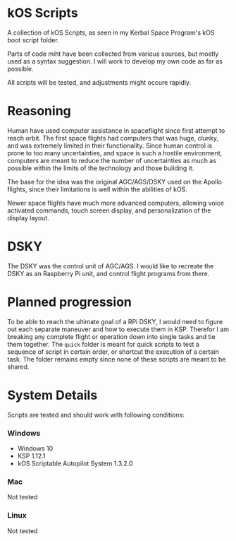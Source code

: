 # kOS Scripts

A collection of kOS Scripts, as seen in my Kerbal Space Program's kOS boot script folder.

Parts of code miht have been collected from various sources, but mostly used as a syntax suggestion. I will work to develop my own code as far as possible.

All scripts will be tested, and adjustments might occure rapidly.

# Reasoning

Human have used computer assistance in spaceflight since first attempt to reach orbit. The first space flights had computers that was huge, clunky, and was extremely limited in their functionality. Since human control is prone to too many uncertainties, and space is such a hostile environment, computers are meant to reduce the number of uncertainties as much as possible within the limits of the technology and those building it.

The base for the idea was the original AGC/AGS/DSKY used on the Apollo flights, since their limitations is well within the abilities of kOS.

Newer space flights have much more advanced computers, allowing voice activated commands, touch screen display, and personalization of the display layout.

# DSKY

The DSKY was the control unit of AGC/AGS. I would like to recreate the DSKY as an Raspberry Pi unit, and control flight programs from there.

# Planned progression

To be able to reach the ultimate goal of a RPi DSKY, I would need to figure out each separate maneuver and how to execute them in KSP. Therefor I am breaking any complete flight or operation down into single tasks and tie them together. The `quick` folder is meant for quick scripts to test a sequence of script in certain order, or shortcut the execution of a certain task. The folder remains empty since none of these scripts are meant to be shared.

# System Details

Scripts are tested and should work with following conditions:

### Windows

* Windows 10
* KSP 1.12.1
* kOS Scriptable Autopilot System 1.3.2.0

### Mac

Not tested

### Linux

Not tested
